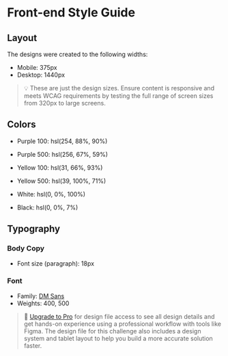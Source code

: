 # Front-end Style Guide

## Layout

The designs were created to the following widths:

- Mobile: 375px
- Desktop: 1440px

> 💡 These are just the design sizes. Ensure content is responsive and meets WCAG requirements by testing the full range of screen sizes from 320px to large screens.

## Colors
- Purple 100: hsl(254, 88%, 90%)
- Purple 500: hsl(256, 67%, 59%)

- Yellow 100: hsl(31, 66%, 93%)
- Yellow 500: hsl(39, 100%, 71%)

- White: hsl(0, 0%, 100%)
- Black: hsl(0, 0%, 7%)

## Typography

### Body Copy

- Font size (paragraph): 18px

### Font

- Family: [DM Sans](https://fonts.google.com/specimen/DM+Sans)
- Weights: 400, 500

> 💎 [Upgrade to Pro](https://www.frontendmentor.io/pro?ref=style-guide) for design file access to see all design details and get hands-on experience using a professional workflow with tools like Figma. The design file for this challenge also includes a design system and tablet layout to help you build a more accurate solution faster.